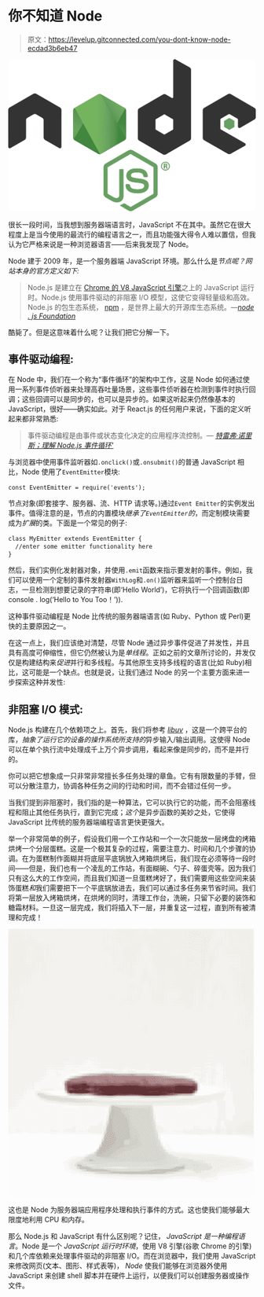 # 你不知道 Node

> 原文：<https://levelup.gitconnected.com/you-dont-know-node-ecdad3b6eb47>

![](img/2649506b389b7738201d2eca1ca54efb.png)

很长一段时间，当我想到服务器端语言时，JavaScript 不在其中。虽然它在很大程度上是当今使用的最流行的编程语言之一，而且功能强大得令人难以置信，但我认为它严格来说是一种浏览器语言——后来我发现了 Node。

Node 建于 2009 年，是一个服务器端 JavaScript 环境。那么什么是*节点呢？网站本身的官方定义如下:*

> Node.js 是建立在 [Chrome 的 V8 JavaScript 引擎](https://developers.google.com/v8/)之上的 JavaScript 运行时。Node.js 使用事件驱动的非阻塞 I/O 模型，这使它变得轻量级和高效。Node.js 的包生态系统， [npm](https://www.npmjs.com/) ，是世界上最大的开源库生态系统。*—*[*node . js Foundation*](https://nodejs.org/en/)

酷毙了。但是这意味着什么呢？让我们把它分解一下。

## 事件驱动编程:

在 Node 中，我们在一个称为“事件循环”的架构中工作，这是 Node 如何通过使用一系列事件侦听器来处理高吞吐量场景，这些事件侦听器在检测到事件时执行回调；这些回调可以是同步的，也可以是异步的。如果这听起来仍然像基本的 JavaScript，很好——确实如此。对于 React.js 的任何用户来说，下面的定义听起来都非常熟悉:

> 事件驱动编程是由事件或状态变化决定的应用程序流控制。— [*特雷弗·诺里斯；理解 Node.js 事件循环'*](http://nodesource.com/blog/understanding-the-nodejs-event-loop/)

与浏览器中使用事件监听器如`.onclick()`或`.onsubmit()`的普通 JavaScript 相比，Node 使用了`EventEmitter`模块:

```
const EventEmitter = require('events');
```

节点对象(即套接字、服务器、流、HTTP 请求等。)通过`Event Emitter`的实例发出事件。值得注意的是，节点的内置模块*继承了`EventEmitter`的*，而定制模块需要成为*扩展*的类。下面是一个常见的例子:

```
class MyEmitter extends EventEmitter {
  //enter some emitter functionality here
}
```

然后，我们实例化发射器对象，并使用`.emit`函数来指示要发射的事件。例如，我们可以使用一个定制的事件发射器`WithLog`和`.on()`监听器来监听一个控制台日志，一旦检测到想要记录的字符串(即‘Hello World’)，它将执行一个回调函数(即 console . log(‘Hello to You Too！’)).

这种事件驱动编程是 Node 比传统的服务器端语言(如 Ruby、Python 或 Perl)更快的主要原因之一。

在这一点上，我们应该绝对清楚，尽管 Node 通过异步事件促进了并发性，并且具有高度可伸缩性，但它仍然被认为是*单线程*。正如之前的文章所讨论的，并发仅仅是构建结构来*促进*并行和多线程。与其他原生支持多线程的语言(比如 Ruby)相比，这可能是一个缺点。也就是说，让我们通过 Node 的另一个主要方面来进一步探索这种并发性:

## 非阻塞 I/O 模式:

Node.js 构建在几个依赖项之上。首先，我们将参考 [*libuv*](https://github.com/libuv/libuv) ，这是一个跨平台的库，*抽象了运行它的设备的操作系统所支持的*异步输入/输出调用。这使得 Node 可以在单个执行流中处理成千上万个异步调用，看起来像是同步的，而不是并行的。

你可以把它想象成一只非常非常擅长多任务处理的章鱼。它有有限数量的手臂，但可以分散注意力，协调各种任务之间的行动和时间，而不会错过任何一步。

当我们提到非阻塞时，我们指的是一种算法，它可以执行它的功能，而不会阻塞线程和阻止其他任务执行，直到它完成；*这个*是异步函数的美妙之处，它使得 JavaScript 比传统的服务器端编程语言更快更强大。

举一个非常简单的例子，假设我们用一个工作站和一个一次只能放一层烤盘的烤箱烘烤一个分层蛋糕。这是一个极其复杂的过程，需要注意力、时间和几个步骤的协调。在为蛋糕制作面糊并将底层平底锅放入烤箱烘烤后，我们现在必须等待一段时间——但是，我们也有一个凌乱的工作站，有面糊碗、勺子、碎蛋壳等。因为我们只有这么大的工作空间，而且我们知道一旦蛋糕烤好了，我们需要用这些空间来装饰蛋糕*和*我们需要把下一个平底锅放进去，我们可以通过多任务来节省时间。我们将第一层放入烤箱烘烤，在烘烤的同时，清理工作台，洗碗，只留下必要的装饰和糖霜材料。一旦这一层完成，我们将插入下一层，并重复这一过程，直到所有被清理和完成！

![](img/497a2432671df3b1c9ff6fe663e0c150.png)

这也是 Node 为服务器端应用程序处理和执行事件的方式。这也使我们能够最大限度地利用 CPU 和内存。

那么 Node.js 和 JavaScript 有什么区别呢？记住， *JavaScript 是一种编程语言*。Node 是一个 *JavaScript* *运行时环境*，使用 V8 引擎(谷歌 Chrome 的引擎)和几个库依赖来处理事件驱动的非阻塞 I/O。而在浏览器中，我们使用 JavaScript 来修改网页(文本、图形、样式表等)， *Node* 使我们能够在浏览器外使用 JavaScript 来创建 shell 脚本并在硬件上运行，以便我们可以创建服务器或操作文件。